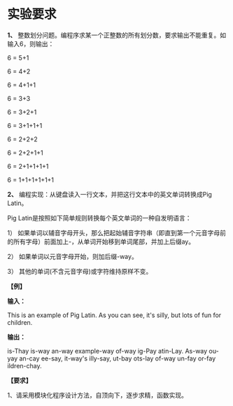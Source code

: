 # 实验要求

**1、** 整数划分问题。编程序求某一个正整数的所有划分数，要求输出不能重复。如输入6，则输出：

6 = 5+1

6 = 4+2

6 = 4+1+1

6 = 3+3

6 = 3+2+1

6 = 3+1+1+1

6 = 2+2+2

6 = 2+2+1+1

6 = 2+1+1+1+1

6 = 1+1+1+1+1+1

 

**2、** 编程实现：从键盘读入一行文本，并把这行文本中的英文单词转换成Pig Latin。

Pig Latin是按照如下简单规则转换每个英文单词的一种自发明语言：

1） 如果单词以辅音字母开头，那么把起始辅音字符串（即直到第一个元音字母前的所有字母）前面加上-，从单词开始移到单词尾部，并加上后缀ay。

2） 如果单词以元音字母开始，则加后缀-way。

3） 其他的单词(不含元音字母)或字符维持原样不变。

**【例】**

**输入：**

This is an example of Pig Latin. As you can see, it's silly, but lots of fun for children.

**输出：**

is-Thay is-way an-way example-way of-way ig-Pay atin-Lay. As-way ou-yay an-cay ee-say, it-way's illy-say, ut-bay ots-lay of-way un-fay or-fay ildren-chay.

 

**【要求】**

1、请采用模块化程序设计方法，自顶向下，逐步求精，函数实现。
